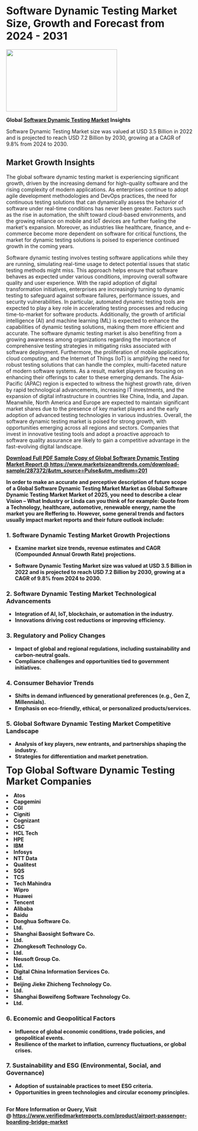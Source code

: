 <H1>Software Dynamic Testing Market Size, Growth and Forecast from 2024 - 2031</H1><img class="aligncenter size-medium wp-image-584254" src="https://thirdeyenews.in/wp-content/uploads/2024/09/Global-Market-Research-300x168.jpeg" alt="" width="300" height="168" /><p><strong>Global&nbsp;<a href="https://www.marketsizeandtrends.com/download-sample/287372/&amp;utm_source=Pulse&amp;utm_medium=201">Software Dynamic Testing Market</a> Insights</strong></p><p>Software Dynamic Testing Market size was valued at USD 3.5 Billion in 2022 and is projected to reach USD 7.2 Billion by 2030, growing at a CAGR of 9.8% from 2024 to 2030.</p><p><h2>Market Growth Insights</h2> <p>The global software dynamic testing market is experiencing significant growth, driven by the increasing demand for high-quality software and the rising complexity of modern applications. As enterprises continue to adopt agile development methodologies and DevOps practices, the need for continuous testing solutions that can dynamically assess the behavior of software under real-time conditions has never been greater. Factors such as the rise in automation, the shift toward cloud-based environments, and the growing reliance on mobile and IoT devices are further fueling the market's expansion. Moreover, as industries like healthcare, finance, and e-commerce become more dependent on software for critical functions, the market for dynamic testing solutions is poised to experience continued growth in the coming years.</p> <p><strong><a href="#"></a></strong></p> <p>Software dynamic testing involves testing software applications while they are running, simulating real-time usage to detect potential issues that static testing methods might miss. This approach helps ensure that software behaves as expected under various conditions, improving overall software quality and user experience. With the rapid adoption of digital transformation initiatives, enterprises are increasingly turning to dynamic testing to safeguard against software failures, performance issues, and security vulnerabilities. In particular, automated dynamic testing tools are expected to play a key role in accelerating testing processes and reducing time-to-market for software products. Additionally, the growth of artificial intelligence (AI) and machine learning (ML) is expected to enhance the capabilities of dynamic testing solutions, making them more efficient and accurate. The software dynamic testing market is also benefiting from a growing awareness among organizations regarding the importance of comprehensive testing strategies in mitigating risks associated with software deployment. Furthermore, the proliferation of mobile applications, cloud computing, and the Internet of Things (IoT) is amplifying the need for robust testing solutions that can handle the complex, multi-faceted nature of modern software systems. As a result, market players are focusing on enhancing their offerings to cater to these emerging demands. The Asia-Pacific (APAC) region is expected to witness the highest growth rate, driven by rapid technological advancements, increasing IT investments, and the expansion of digital infrastructure in countries like China, India, and Japan. Meanwhile, North America and Europe are expected to maintain significant market shares due to the presence of key market players and the early adoption of advanced testing technologies in various industries. Overall, the software dynamic testing market is poised for strong growth, with opportunities emerging across all regions and sectors. Companies that invest in innovative testing tools and adopt a proactive approach to software quality assurance are likely to gain a competitive advantage in the fast-evolving digital landscape.</p> <p><strong><a href="#"></p><p><span class=""><strong>Download Full PDF Sample Copy of Global Software Dynamic Testing Market Report</strong> @ <a href="https://www.marketsizeandtrends.com/download-sample/287372/&amp;utm_source=Pulse&amp;utm_medium=201" target="_blank">https://www.marketsizeandtrends.com/download-sample/287372/&amp;utm_source=Pulse&amp;utm_medium=201</a></span></p><p>In order to make an accurate and perceptive description of future scope of a Global&nbsp;Software Dynamic Testing Market Market as Global&nbsp;Software Dynamic Testing Market Market of 2025, you need to describe a clear Vision &ndash; What Industry or Linda can you think of for example: Quote from a Technology, healthcare, automotive, renewable energy, name the market you are Reffering to. However, some general trends and factors usually impact market reports and their future outlook include:</p><h3>1.&nbsp;<strong>Software Dynamic Testing Market Growth Projections</strong></h3><ul><li>Examine market size trends, revenue estimates and CAGR (Compounded Annual Growth Rate) projections.</li><li><p>Software Dynamic Testing Market size was valued at USD 3.5 Billion in 2022 and is projected to reach USD 7.2 Billion by 2030, growing at a CAGR of 9.8% from 2024 to 2030.</p></li></ul><h3>2.&nbsp;<strong>Software Dynamic Testing Market Technological Advancements</strong></h3><ul><li>Integration of AI, IoT, blockchain, or automation in the industry.</li><li>Innovations driving cost reductions or improving efficiency.</li></ul><h3>3.&nbsp;<strong>Regulatory and Policy Changes</strong></h3><ul><li>Impact of global and regional regulations, including sustainability and carbon-neutral goals.</li><li>Compliance challenges and opportunities tied to government initiatives.</li></ul><h3>4.&nbsp;<strong>Consumer Behavior Trends</strong></h3><ul><li>Shifts in demand influenced by generational preferences (e.g., Gen Z, Millennials).</li><li>Emphasis on eco-friendly, ethical, or personalized products/services.</li></ul><h3>5.&nbsp;<strong>Global Software Dynamic Testing Market Competitive Landscape</strong></h3><ul><li>Analysis of key players, new entrants, and partnerships shaping the industry.</li><li>Strategies for differentiation and market penetration.</li></ul><p data-pm-slice="1 1 []"><span style="color: inherit; font-family: inherit; font-size: 25px;">Top Global Software Dynamic Testing Market Companies</span></p><div class="" data-test-id=""><p><li>Atos</li><li> Capgemini</li><li> CGI</li><li> Cigniti</li><li> Cognizant</li><li> CSC</li><li> HCL Tech</li><li> HPE</li><li> IBM</li><li> Infosys</li><li> NTT Data</li><li> Qualitest</li><li> SQS</li><li> TCS</li><li> Tech Mahindra</li><li> Wipro</li><li> Huawei</li><li> Tencent</li><li> Alibaba</li><li> Baidu</li><li> Donghua Software Co.</li><li> Ltd.</li><li> Shanghai Baosight Software Co.</li><li> Ltd.</li><li> Zhongkesoft Technology Co.</li><li> Ltd.</li><li> Neusoft Group Co.</li><li> Ltd.</li><li> Digital China Information Services Co.</li><li> Ltd.</li><li> Beijing Jieke Zhicheng Technology Co.</li><li> Ltd.</li><li> Shanghai Boweifeng Software Technology Co.</li><li> Ltd.</li></p></div><h3>6.&nbsp;<strong>Economic and Geopolitical Factors</strong></h3><ul><li>Influence of global economic conditions, trade policies, and geopolitical events.</li><li>Resilience of the market to inflation, currency fluctuations, or global crises.</li></ul><h3>7.&nbsp;<strong>Sustainability and ESG (Environmental, Social, and Governance)</strong></h3><ul><li>Adoption of sustainable practices to meet ESG criteria.</li><li>Opportunities in green technologies and circular economy principles.</li></ul><h2><strong style="font-size: 14px;">For More Information or Query, Visit @&nbsp;</strong><a style="background-color: #ffffff; font-size: 14px;" href="https://www.marketsizeandtrends.com/report/software-dynamic-testing-market/" target="_blank">https://www.verifiedmarketreports.com/product/airport-passenger-boarding-bridge-market</a></h2>
